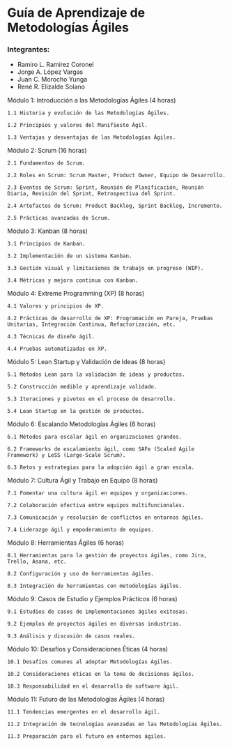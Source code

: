 # Guía de Aprendizaje de Metodologías Ágiles

### Integrantes:

* Ramiro L. Ramirez Coronel
* Jorge A. López Vargas
* Juan C. Morocho Yunga
* René R. Elizalde Solano


Módulo 1: Introducción a las Metodologías Ágiles (4 horas)

    1.1 Historia y evolución de las Metodologías Ágiles.

    1.2 Principios y valores del Manifiesto Ágil.

    1.3 Ventajas y desventajas de las Metodologías Ágiles.

Módulo 2: Scrum (16 horas)

    2.1 Fundamentos de Scrum.

    2.2 Roles en Scrum: Scrum Master, Product Owner, Equipo de Desarrollo.

    2.3 Eventos de Scrum: Sprint, Reunión de Planificación, Reunión Diaria, Revisión del Sprint, Retrospectiva del Sprint.

    2.4 Artefactos de Scrum: Product Backlog, Sprint Backlog, Incremento.

    2.5 Prácticas avanzadas de Scrum.

Módulo 3: Kanban (8 horas)

    3.1 Principios de Kanban.

    3.2 Implementación de un sistema Kanban.

    3.3 Gestión visual y limitaciones de trabajo en progreso (WIP).

    3.4 Métricas y mejora continua con Kanban.

Módulo 4: Extreme Programming (XP) (8 horas)

    4.1 Valores y principios de XP.

    4.2 Prácticas de desarrollo de XP: Programación en Pareja, Pruebas Unitarias, Integración Continua, Refactorización, etc.

    4.3 Técnicas de diseño ágil.

    4.4 Pruebas automatizadas en XP.

Módulo 5: Lean Startup y Validación de Ideas (8 horas)

    5.1 Métodos Lean para la validación de ideas y productos.

    5.2 Construcción medible y aprendizaje validado.

    5.3 Iteraciones y pivotes en el proceso de desarrollo.

    5.4 Lean Startup en la gestión de productos.

Módulo 6: Escalando Metodologías Ágiles (6 horas)

    6.1 Métodos para escalar ágil en organizaciones grandes.

    6.2 Frameworks de escalamiento ágil, como SAFe (Scaled Agile Framework) y LeSS (Large-Scale Scrum).

    6.3 Retos y estrategias para la adopción ágil a gran escala.

Módulo 7: Cultura Ágil y Trabajo en Equipo (8 horas)

    7.1 Fomentar una cultura ágil en equipos y organizaciones.

    7.2 Colaboración efectiva entre equipos multifuncionales.

    7.3 Comunicación y resolución de conflictos en entornos ágiles.

    7.4 Liderazgo ágil y empoderamiento de equipos.

Módulo 8: Herramientas Ágiles (6 horas)

    8.1 Herramientas para la gestión de proyectos ágiles, como Jira, Trello, Asana, etc.

    8.2 Configuración y uso de herramientas ágiles.

    8.3 Integración de herramientas con metodologías ágiles.

Módulo 9: Casos de Estudio y Ejemplos Prácticos (6 horas)

    9.1 Estudios de casos de implementaciones ágiles exitosas.

    9.2 Ejemplos de proyectos ágiles en diversas industrias.

    9.3 Análisis y discusión de casos reales.

Módulo 10: Desafíos y Consideraciones Éticas (4 horas)

    10.1 Desafíos comunes al adoptar Metodologías Ágiles.

    10.2 Consideraciones éticas en la toma de decisiones ágiles.

    10.3 Responsabilidad en el desarrollo de software ágil.

Módulo 11: Futuro de las Metodologías Ágiles (4 horas)

    11.1 Tendencias emergentes en el desarrollo ágil.

    11.2 Integración de tecnologías avanzadas en las Metodologías Ágiles.

    11.3 Preparación para el futuro en entornos ágiles.


```{tableofcontents}
```

